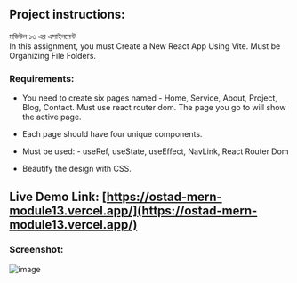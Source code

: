 ## Project instructions:   
মডিউল ১৩ এর এসাইনমেন্ট   
In this assignment, you must Create a New React App Using Vite. Must be Organizing File Folders.    

### Requirements:   
- You need to create six pages named - Home, Service, About, Project, Blog, Contact. Must use react router dom. The page you go to will show the active page.

- Each page should have four unique components.
- Must be used: - useRef, useState,  useEffect, NavLink, React Router Dom
- Beautify the design with CSS. 

## Live Demo Link: [https://ostad-mern-module13.vercel.app/](https://ostad-mern-module13.vercel.app/)

### Screenshot: 
![image](https://github.com/Ramrachai/ostad-mern/assets/47687976/25626fcd-7559-41b4-a4d9-142dfe86682d)







